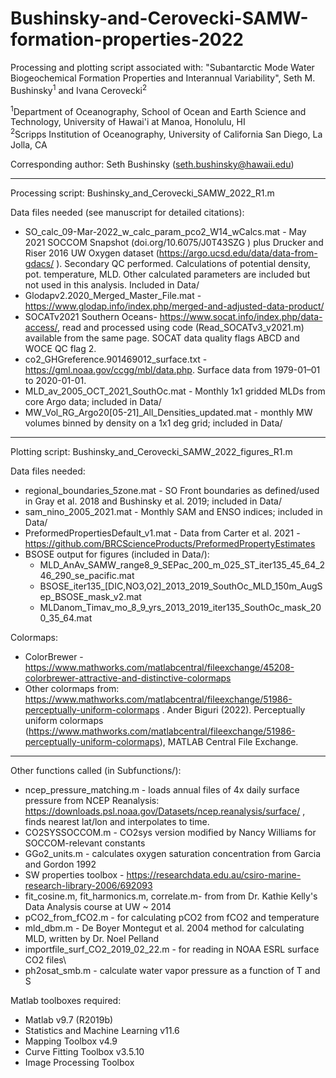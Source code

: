 # Bushinsky-and-Cerovecki-SAMW-formation-properties-2022

Processing and plotting script associated with: "Subantarctic Mode Water Biogeochemical Formation Properties and Interannual Variability", Seth M. Bushinsky<sup>1</sup> and Ivana Cerovecki<sup>2</sup>

<sup>1</sup>Department of Oceanography, School of Ocean and Earth Science and Technology, University of Hawai'i at Manoa, Honolulu, HI  
<sup>2</sup>Scripps Institution of Oceanography, University of California San Diego, La Jolla, CA

Corresponding author: Seth Bushinsky (seth.bushinsky@hawaii.edu)

___

Processing script: Bushinsky_and_Cerovecki_SAMW_2022_R1.m

Data files needed (see manuscript for detailed citations):
- SO_calc_09-Mar-2022_w_calc_param_pco2_W14_wCalcs.mat - May 2021 SOCCOM Snapshot (doi.org/10.6075/J0T43SZG ) plus Drucker and Riser 2016 UW Oxygen dataset (https://argo.ucsd.edu/data/data-from-gdacs/ ). Secondary QC performed. Calculations of potential density, pot. temperature, MLD. Other calculated parameters are included but not used in this analysis. Included in Data/
- Glodapv2.2020_Merged_Master_File.mat - https://www.glodap.info/index.php/merged-and-adjusted-data-product/ 
- SOCATv2021 Southern Oceans- https://www.socat.info/index.php/data-access/, read and processed using code (Read_SOCATv3_v2021.m) available from the same page.  SOCAT data quality flags ABCD and WOCE QC flag 2. 
- co2_GHGreference.901469012_surface.txt - https://gml.noaa.gov/ccgg/mbl/data.php. Surface data from 1979-01–01 to 2020-01-01.
- MLD_av_2005_OCT_2021_SouthOc.mat - Monthly 1x1 gridded MLDs from core Argo data; included in Data/ 
- MW_Vol_RG_Argo20[05-21]_All_Densities_updated.mat - monthly MW volumes binned by density on a 1x1 deg grid; included in Data/


____

Plotting script: Bushinsky_and_Cerovecki_SAMW_2022_figures_R1.m

Data files needed: 

- regional_boundaries_5zone.mat - SO Front boundaries as defined/used in Gray et al. 2018 and Bushinsky et al. 2019; included in Data/
- sam_nino_2005_2021.mat - Monthly SAM and ENSO indices; included in Data/
- PreformedPropertiesDefault_v1.mat - Data from Carter et al. 2021 - https://github.com/BRCScienceProducts/PreformedPropertyEstimates
- BSOSE output for figures (included in Data/): 
  - MLD_AnAv_SAMW_range8_9_SEPac_200_m_025_ST_iter135_45_64_246_290_se_pacific.mat
  - BSOSE_iter135_[DIC,NO3,O2]_2013_2019_SouthOc_MLD_150m_AugSep_BSOSE_mask_v2.mat
  - MLDanom_Timav_mo_8_9_yrs_2013_2019_iter135_SouthOc_mask_200_35_64.mat
  
Colormaps: 
- ColorBrewer - https://www.mathworks.com/matlabcentral/fileexchange/45208-colorbrewer-attractive-and-distinctive-colormaps
- Other colormaps from: https://www.mathworks.com/matlabcentral/fileexchange/51986-perceptually-uniform-colormaps . Ander Biguri (2022). Perceptually uniform colormaps (https://www.mathworks.com/matlabcentral/fileexchange/51986-perceptually-uniform-colormaps), MATLAB Central File Exchange. 

____

Other functions called (in Subfunctions/):
- ncep_pressure_matching.m - loads annual files of 4x daily surface pressure from NCEP Reanalysis: https://downloads.psl.noaa.gov/Datasets/ncep.reanalysis/surface/ , finds nearest lat/lon and interpolates to time.
- CO2SYSSOCCOM.m - CO2sys version modified by Nancy Williams for SOCCOM-relevant constants
- GGo2_units.m - calculates oxygen saturation concentration from Garcia and Gordon 1992
- SW properties toolbox - https://researchdata.edu.au/csiro-marine-research-library-2006/692093 
- fit_cosine.m, fit_harmonics.m, correlate.m- from from Dr. Kathie Kelly's Data Analysis course at UW ~ 2014
- pCO2_from_fCO2.m - for calculating pCO2 from fCO2 and temperature
- mld_dbm.m - De Boyer Montegut et al. 2004 method for calculating MLD, written by Dr. Noel Pelland
- importfile_surf_CO2_2019_02_22.m - for reading in NOAA ESRL surface CO2 files\
- ph2osat_smb.m - calculate water vapor pressure as a function of T and S

Matlab toolboxes required:
- Matlab v9.7 (R2019b)
- Statistics and Machine Learning v11.6
- Mapping Toolbox v4.9
- Curve Fitting Toolbox v3.5.10
- Image Processing Toolbox
